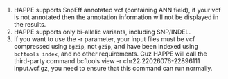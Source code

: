 1. HAPPE supports SnpEff annotated vcf (containing ANN field), if your vcf is not annotated then the annotation information will not be displayed in the results. 
2. HAPPE supports only bi-allelic variants, including SNP/INDEL.
3. If you want to use the -r parameter, your input files must be vcf compressed using `bgzip`, not `gzip`, and have been indexed using `bcftools index`, and no other requirements. Cuz HAPPE will call the third-party command bcftools view -r chr22:22026076-22896111 input.vcf.gz, you need to ensure that this command can run normally.

